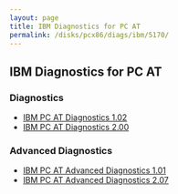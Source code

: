 ```yaml
---
layout: page
title: IBM Diagnostics for PC AT
permalink: /disks/pcx86/diags/ibm/5170/
---
```


IBM Diagnostics for PC AT
-------------------------

### Diagnostics

* [IBM PC AT Diagnostics 1.02](1.02/)
* [IBM PC AT Diagnostics 2.00](2.00/)

### Advanced Diagnostics

* [IBM PC AT Advanced Diagnostics 1.01](1.01a/)
* [IBM PC AT Advanced Diagnostics 2.07](2.07a/)
